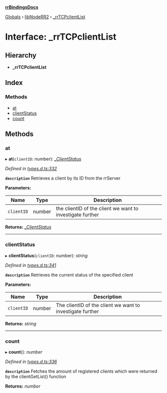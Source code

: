 **[rrBindingsDocs](../README.md)**

[Globals](../README.md) › [libNodeRR2](../modules/libnoderr2.md) › [_rrTCPclientList](libnoderr2._rrtcpclientlist.md)

# Interface: _rrTCPclientList

## Hierarchy

* **_rrTCPclientList**

## Index

### Methods

* [at](libnoderr2._rrtcpclientlist.md#at)
* [clientStatus](libnoderr2._rrtcpclientlist.md#clientstatus)
* [count](libnoderr2._rrtcpclientlist.md#count)

## Methods

###  at

▸ **at**(`clientID`: number): *[_ClientStatus](client._clientstatus.md)*

*Defined in [types.d.ts:332](https://github.com/Novalis15/RoyalRender-OpenExtensions/blob/5ba4523/rrNodeJS_rrBindings/nodeJS/lx64/v6/types.d.ts#L332)*

**`description`** Retrieves a client by its ID from the rrServer

**Parameters:**

Name | Type | Description |
------ | ------ | ------ |
`clientID` | number | the clientID of the client we want to investigate further  |

**Returns:** *[_ClientStatus](client._clientstatus.md)*

___

###  clientStatus

▸ **clientStatus**(`clientID`: number): *string*

*Defined in [types.d.ts:341](https://github.com/Novalis15/RoyalRender-OpenExtensions/blob/5ba4523/rrNodeJS_rrBindings/nodeJS/lx64/v6/types.d.ts#L341)*

**`description`** Retrieves the current status of the specified client

**Parameters:**

Name | Type | Description |
------ | ------ | ------ |
`clientID` | number | The clientID of the client we want to investigate further  |

**Returns:** *string*

___

###  count

▸ **count**(): *number*

*Defined in [types.d.ts:336](https://github.com/Novalis15/RoyalRender-OpenExtensions/blob/5ba4523/rrNodeJS_rrBindings/nodeJS/lx64/v6/types.d.ts#L336)*

**`description`** Fetches the amount of registered clients which were returned by the clientGetList() function

**Returns:** *number*